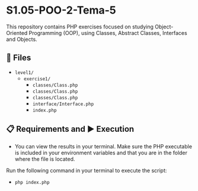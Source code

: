 # S1.05-POO-2-Tema-5

This repository contains PHP exercises focused on studying Object-Oriented Programming (OOP), using Classes, Abstract Classes, Interfaces and Objects.

## 📁 Files

- `level1/`
  - `exercise1/`
    - `classes/Class.php`
    - `classes/Class.php`
    - `classes/Class.php`
    - `interface/Interface.php`
    - `index.php`
  
## 📋 Requirements and ▶️ Execution

- You can view the results in your terminal. Make sure the PHP executable is included in your environment variables and that you are in the folder where the file is located.

Run the following command in your terminal to execute the script:

- `php index.php`

